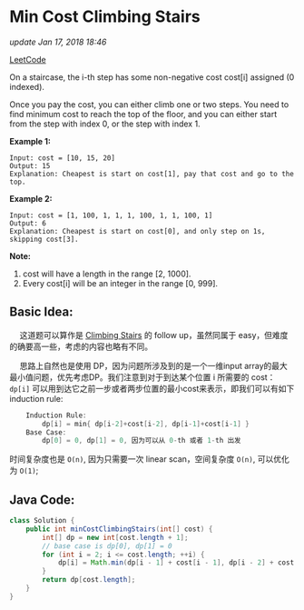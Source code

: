 # Min Cost Climbing Stairs

_update Jan 17, 2018 18:46_

[LeetCode](https://leetcode.com/problems/min-cost-climbing-stairs/description/)

On a staircase, the i-th step has some non-negative cost cost\[i\] assigned \(0 indexed\).

Once you pay the cost, you can either climb one or two steps. You need to find minimum cost to reach the top of the floor, and you can either start from the step with index 0, or the step with index 1.

**Example 1:**

```text
Input: cost = [10, 15, 20]
Output: 15
Explanation: Cheapest is start on cost[1], pay that cost and go to the top.
```

**Example 2:**

```text
Input: cost = [1, 100, 1, 1, 1, 100, 1, 1, 100, 1]
Output: 6
Explanation: Cheapest is start on cost[0], and only step on 1s, skipping cost[3].
```

**Note:**

1. cost will have a length in the range \[2, 1000\].
2. Every cost\[i\] will be an integer in the range \[0, 999\].

## Basic Idea:

  这道题可以算作是 [Climbing Stairs](https://will-gxz.gitbooks.io/xiaozheng_algo/content/dynamic-programming/climbing-stairs.html) 的 follow up，虽然同属于 easy，但难度的确要高一些，考虑的内容也略有不同。

  思路上自然也是使用 DP，因为问题所涉及到的是一个一维input array的最大最小值问题，优先考虑DP。我们注意到对于到达某个位置 i 所需要的 cost：`dp[i]` 可以用到达它之前一步或者两步位置的最小cost来表示，即我们可以有如下 induction rule:

```java
    Induction Rule:
        dp[i] = min{ dp[i-2]+cost[i-2], dp[i-1]+cost[i-1] }
    Base Case:
        dp[0] = 0, dp[1] = 0, 因为可以从 0-th 或者 1-th 出发
```

时间复杂度也是 `O(n)`, 因为只需要一次 linear scan，空间复杂度 `O(n)`, 可以优化为 `O(1)`;

## Java Code:

```java
class Solution {
    public int minCostClimbingStairs(int[] cost) {
        int[] dp = new int[cost.length + 1];
        // base case is dp[0], dp[1] = 0
        for (int i = 2; i <= cost.length; ++i) {
            dp[i] = Math.min(dp[i - 1] + cost[i - 1], dp[i - 2] + cost[i - 2]);
        }
        return dp[cost.length];
    }
}
```

